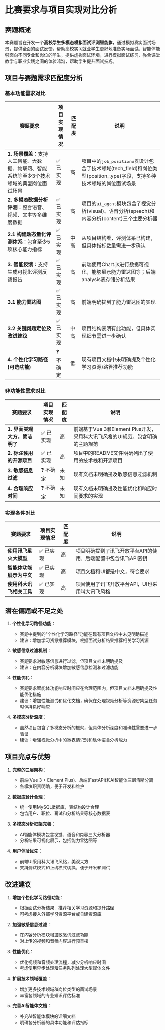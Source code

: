 # 比赛要求与项目实现对比分析

## 赛题概述

本赛题旨在开发一个**高校学生多模态模拟面试评测智能体**，通过模拟真实面试场景，提供全面的面试反馈，帮助高校实习就业学生更好地准备实际面试。智能体能够面向不同专业和岗位的学生，提供虚拟面试环境，进行模拟面试练习，弥合课堂教学与职业实践之间的体验鸿沟，帮助学生提升面试技巧。

## 项目与赛题需求匹配度分析

### 基本功能需求对比

| 赛题要求 | 项目实现情况 | 匹配度 | 说明 |
|---------|------------|-------|------|
| **1. 场景覆盖**：支持人工智能、大数据、物联网、智能系统等至少3个技术领域的典型岗位面试场景 | ✅ 已实现 | 高 | 项目中的`job_positions`表设计包含了技术领域(tech_field)和岗位类型(position_type)字段，支持多种技术领域的岗位面试场景 |
| **2. 多模态数据分析评测**：整合语音、视频、文本等多维度数据 | ✅ 已实现 | 高 | 项目的`ai_agent`模块包含了视觉分析(visual)、语音分析(speech)和内容分析(content)三个主要分析器 |
| **2.1 构建动态量化评测体系**：包含至少5项核心能力指标 | ✅ 已实现 | 中高 | 从项目结构看，评测体系已构建，但具体指标数量需进一步确认 |
| **3. 智能反馈**：支持生成可视化评测反馈报告 | ✅ 已实现 | 高 | 前端使用Chart.js进行数据可视化，能够展示能力雷达图等；后端analysis表存储分析结果 |
| **3.1 能力雷达图** | ✅ 已实现 | 高 | 前端明确提到了能力雷达图的实现 |
| **3.2 关键问题定位及改进建议** | ✅ 已实现 | 中高 | 项目结构表明有此功能，但具体实现细节需进一步确认 |
| **4. 个性化学习路径(可选功能)** | ❓ 不确定 | 低 | 现有项目文档中未明确提及个性化学习资源/路径推荐功能 |

### 非功能性需求对比

| 赛题要求 | 项目实现情况 | 匹配度 | 说明 |
|---------|------------|-------|------|
| **1. 界面美观大方，简洁明了** | ✅ 已实现 | 高 | 前端基于Vue 3和Element Plus开发，采用科大讯飞风格的UI规范，包含明确的主题规范 |
| **2. 标注使用的开源项目** | ✅ 已实现 | 高 | 项目中的README文件明确列出了使用的技术栈和开源项目 |
| **3. 敏感信息过滤** | ❓ 不确定 | 未知 | 现有文档未明确提及敏感信息过滤机制 |
| **4. 合理响应时间** | ❓ 不确定 | 未知 | 现有文档未明确提及性能优化和响应时间要求的实现 |

### 实现条件对比

| 赛题要求 | 项目实现情况 | 匹配度 | 说明 |
|---------|------------|-------|------|
| **使用讯飞星火大模型** | ✅ 已实现 | 高 | 项目明确提到了讯飞开放平台API的使用，后端配置中包含讯飞API密钥 |
| **智能体功能展示为中文** | ✅ 已实现 | 高 | 项目文档和UI都是中文，符合要求 |
| **使用科大讯飞相关工具** | ✅ 已实现 | 高 | 项目使用了讯飞开放平台API，UI也采用科大讯飞风格 |

## 潜在偏题或不足之处

1. **个性化学习路径功能**：
   - 赛题中提到的"个性化学习路径"功能在现有项目文档中未见明确描述
   - 建议：增加学习资源推荐模块，根据面试分析结果推荐相关学习资源

2. **敏感信息过滤机制**：
   - 赛题要求对敏感信息进行过滤，但项目文档未明确提及
   - 建议：在内容分析模块增加敏感信息检测和过滤功能

3. **性能优化**：
   - 赛题要求智能体功能响应时间应在合理范围内，但项目文档未明确提及性能优化措施
   - 建议：增加性能测试和优化文档，确保在处理视频分析等资源密集型任务时保持良好响应

4. **多模态分析深度**：
   - 虽然项目包含了多模态分析的框架，但具体分析深度和准确性需要进一步验证
   - 建议：增强视觉分析中的微表情识别和肢体语言分析能力

## 项目亮点与优势

1. **完整的三层架构**：
   - 前端(Vue 3 + Element Plus)、后端(FastAPI)和AI智能体三层清晰分离
   - 各模块职责明确，便于开发和维护

2. **数据库设计合理**：
   - 统一使用MySQL数据库，表结构设计合理
   - 包含用户、职位、面试和分析结果等核心数据表

3. **多模态分析框架完善**：
   - AI智能体模块包含视觉、语音和内容三大分析器
   - 分析结果可视化展示，包括能力雷达图等

4. **用户体验优先**：
   - 前端UI采用科大讯飞风格，美观大方
   - 支持测试模式和上线模式切换，便于开发和测试

## 改进建议

1. **增加个性化学习路径功能**：
   - 根据面试分析结果，推荐相关学习资源和提升路径
   - 可考虑接入外部学习资源平台或自建资源库

2. **加强敏感信息过滤**：
   - 在内容分析模块增加敏感词过滤功能
   - 对上传的视频和音频内容进行预审核

3. **性能优化**：
   - 优化视频和音频处理流程，减少分析响应时间
   - 考虑使用异步处理和任务队列处理大型媒体文件

4. **扩展技术领域覆盖**：
   - 增加更多技术领域和岗位类型的面试场景
   - 丰富各领域的专业知识评估标准

5. **完善AI智能体文档**：
   - 补充AI智能体模块的详细文档
   - 明确各分析器的具体功能和评估指标

 